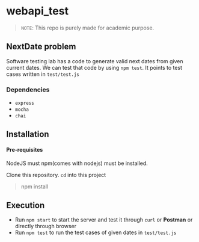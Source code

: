 # webapi\_test

>`NOTE`: This repo is purely made for academic purpose.

## NextDate problem

Software testing lab has a code to generate valid next dates from given current dates.
We can test that code by using `npm test`. It points to test cases written in
`test/test.js`

### Dependencies

* `express`
* `mocha`
* `chai`

## Installation

#### Pre-requisites
NodeJS must npm(comes with nodejs) must be installed.

Clone this repository. `cd` into this project 
> npm install

## Execution

* Run `npm start` to start the server and test it through `curl` or **Postman** or directly through browser
* Run `npm test` to run the test cases of given dates in `test/test.js`
